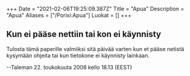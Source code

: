 +++
Date = "2021-02-06T19:25:09.387Z"
Title = "Apua"
Description = "Apua"
Aliases = ["/Porixi:Apua"]
Luokat = []
+++

Kun ei pääse nettiin tai kon ei käynnisty
-----------------------------------------

Tulosta tämä paperille valmiiksi sitä päivää varten kun et pääse netistä
kysymään ohjeita tai kun tietokone ei käynnisty lainkaan.

--Taleman 22. toukokuuta 2008 kello 18.13 (EEST)
